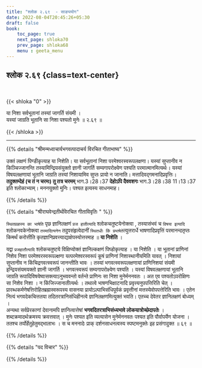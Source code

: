 ```yaml
---
title: "श्लोक २.६९  - साङ्ययोग"
date: 2022-08-04T20:45:26+05:30
draft: false
book:
    toc_page: true
    next_page: shloka70
    prev_page: shloka68
    menu : geeta_menu
---
```




## श्लोक २.६९ {class=text-center}

<br/>

{{< shloka  "0"  >}}

या निशा सर्वभूतानां तस्यां जागर्ति संयमी ।  
यस्यां जाग्रति भूतानि सा निशा पश्यतो मुनेः ॥ २.६९ ॥

{{< /shloka >}}

---


{{% details "श्रीमन्मध्वाचार्यभगवत्पादाचर्य विरचित  गीताभाष्य" %}}

उक्तं लक्षणं पिण्डीकृत्याह या निशेति। या सर्वभूतानां निशा परमेश्वरस्वरूपलक्षणा। यस्यां सुप्तानीव न किञ्चिज्जानन्ति तस्यामिन्द्रियसंयुक्तो ज्ञानी जागर्ति सम्यगापरोक्ष्येण पश्यति परमात्मानमित्यर्थः। यस्यां विषयलक्षणायां भूतानि जाग्रति तस्यां निशायामिव सुप्तः प्रायो न जानाति। मत्तादिवद्गमनादिप्रवृत्तिः। 
**तदुक्तम्देहं (च तं न चरमः) तु तत्र चरमम्** भाग.3।28।37 
**देहोऽपि दैववशगः** भाग.3।28।38 11।13।37 इति श्लोकाभ्याम्। मननयुक्तो मुनिः। पश्यत इत्यस्य साधनमाह।

{{% /details %}}



{{% details "श्रीराघवेन्द्रतीर्थविरचित गीताविवृतिः " %}}


`स्थितप्रज्ञस्य का भाषेति` पृछ ज्ञानिलक्षणं
`प्रज हातीत्यादि`  श्लोकचतुष्टयेनोक्त्वा , तस्यासंभवं च `विषया इत्यादि`
श्लोकनवकेनोक्त्वा `तस्मादित्यनेन` तदुपसंहृत्वेदानीं 
`स्थितधीः किं प्रभाषेते`त्युत्तरार्धे  भाषणादिप्रवृत्तिं परमानन्दतृप्तः किमर्थं करोत्तीति कृतज्ञानिप्रवत्त्याद्याक्षेपस्योत्तरमाह ॥ **या निशेति** ।  

यद्वा `प्रजहातौत्यादि`  श्लोकचतुष्टये विक्षिप्योक्तं ज्ञानिल्कक्षणं पिष्डोकृत्याह । 
या निशेति । या भूतानां प्राणिनां निशेव निशा परमेश्वरस्वरूपल्क्षणा 
यत्परमेश्वरस्वरूपं कूषं प्राणिनां निशास्थानीयमिति यावत्‌ । 
निशायां सुप्तानीव न किंचिद्रगवत्स्वरूपं जानन्तीति भावः ।
तस्यां भगवत्स्वरूपलक्षणायां  प्राणिनिशयां संयमी इन्द्रियसंयमयक्तो ज्ञानी जागर्ति ।
भगवत्स्वरूपं सम्यगापरोक्ष्येण पश्यति । 
यस्यां विषवलक्षणायां भूतानि जाग्रति रूपादिविषयेष्वासक्त्याऽनुभववन्तो वर्तन्ते 
प्राणिनः सा निशा मुनेर्मननवतः । 
अत एव पश्यतोऽपरोक्षिणः सा निशेव निशा ।
न किंजिज्जानातीत्यर्थः । तथात्वे भाषणभिक्षाटनादि प्रवृत्त्यनुपपत्तिरिति चेत्‌ ।
प्रारब्धकर्मणेषत्तिरोहितब्रह्मस्वरूपस्य वासनया प्रायोऽल्पाभिसंधिपूर्वकं
प्रवृत्तीनां मत्तस्येवोपपत्तेरिति भावः । एतेन नित्यं भगवदेकचित्ततया
तदितरत्रानिसंधिहीनत्वे ज्ञानिलक्षणमित्युक्तं भवति। 
एतच्च देवेतर ज्ञानिलक्षणं बोध्यम्‌ ।  
अन्यथा सर्वप्रेरकाणां देवानामपि ज्ञानित्वात्तेषां
**भगवदितरत्राभिसंध्यभावे लोकयात्रोच्छेदापतेः** । शब्दक्रमादर्थक्रमस्य 
क्रवत्तवात् । मुनेः पश्यत इति व्यत्यासेन मुनेर्मननवतः पश्यत इति पौर्वापर्येण योजना ।
ततश्च तर्योर्हेतुहेतुमद्भालाभः । स च मननादेः प्राक् दर्शनसाधनत्वस्य स्पष्टमनुक्तेः इह प्रसंगादुक्त ॥ ६९ ॥

{{% /details %}}

{{% details "पद विचार" %}}


{{% /details %}}
